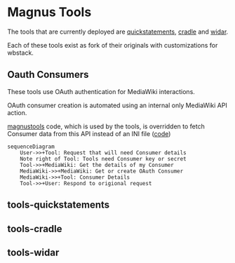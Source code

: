 # Magnus Tools

The tools that are currently deployed are 
[quickstatements](https://github.com/wbstack/quickstatements),
[cradle](https://github.com/wbstack/cradle) and
[widar](https://github.com/wbstack/widar).

Each of these tools exist as fork of their originals with customizations for wbstack.

## Oauth Consumers

These tools use OAuth authentication for MediaWiki interactions.

OAuth consumer creation is automated using an internal only MediaWiki API action.

[magnustools](https://github.com/wbstack/magnustools) code, which is used by the tools, is overridden to fetch Consumer data from this API instead of an INI file ([code](https://github.com/wbstack/magnustools/blob/429f68414b98fed4800cc010b8813abb8d624eb5/public_html/php/WbstackMagnusOauth.php#L86-L131))

```mermaid
sequenceDiagram
    User->>+Tool: Request that will need Consumer details
    Note right of Tool: Tools need Consumer key or secret
    Tool->>+MediaWiki: Get the details of my Consumer
    MediaWiki->>+MediaWiki: Get or create OAuth Consumer
    MediaWiki->>+Tool: Consumer Details
    Tool->>+User: Respond to origional request
```


## tools-quickstatements

## tools-cradle

## tools-widar
